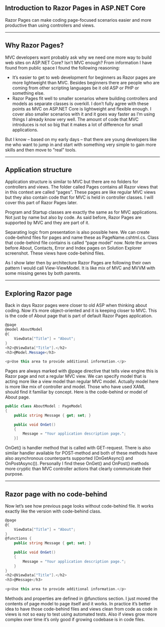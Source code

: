 ## Introduction to Razor Pages in ASP.NET Core

Razor Pages can make coding page-focused scenarios easier and more productive than using controllers and views.

---

## Why Razor Pages?
MVC developers want probably ask why we need one more way to build web sites on ASP.NET Core? Isn’t MVC enough? From information I have found from public space I found the following reasoning:

- It’s easier to get to web development for beginners as Razor pages are more lightweight than MVC. Besides beginners there are people who are coming from other scripting languages be it old ASP or PHP or something else.
- Razor Pages fit well to smaller scenarios where building controllers and models as separate classes is overkill.
I don’t fully agree with these points as MVC on ASP.NET Core is lightweight and flexible enough. I cover also smaller scenarios with it and it goes way faster as I’m using things I already know very well. The amount of code that MVC introduces is not so big that it makes a lot of difference for small applications.

But I know – based on my early days – that there are young developers like me who want to jump in and start with something very simple to gain more skills and then move to “real” tools.

---

## Application structure
Application structure is similar to MVC but there are no folders for controllers and views. The folder called Pages contains all Razor views that in this context are called “pages”. These pages are like regular MVC views but they also contain code that for MVC is held in controller classes. I will cover this part of Razor Pages later.

Program and Startup classes are exactly the same as for MVC applications. Not just by name but also by code. As said before, Razor Pages are supported by MVC and they are part of it.

Separating logic from presentation is also possible here. We can create code-behind files for pages and name these as PageName.cshtml.cs. Class that code-behind file contains is called “page model” now. Note the arrows before About, Contacts, Error and Index pages on Solution Explorer screenshot. These views have code-behind files.

As I show later then by architecture Razor Pages are following their own pattern I would call View-ViewModel. It is like mix of MVC and MVVM with some missing genes by both parents.

---

## Exploring Razor page
Back in days Razor pages were closer to old ASP when thinking about coding. Now it’s more object-oriented and it is keeping closer to MVC. This is the code of About page that is part of default Razor Pages application.

```C#
@page
@model AboutModel
@{
    ViewData["Title"] = "About";
}
<h2>@ViewData["Title"].</h2>
<h3>@Model.Message</h3>
 
<p>Use this area to provide additional information.</p>
```
Pages are always marked with @page directive that tells view engine this is Razor page and not a regular MVC view. We can specify model that is acting more like a view model than regular MVC model. Actually model here is more like mix of controller and model. Those who have used XAML should find it familiar by concept. Here is the code-behind or model of About page.


```C#
public class AboutModel : PageModel
{
    public string Message { get; set; }
 
    public void OnGet()
    {
        Message = "Your application description page.";
    }]

 ```

OnGet() is handler method that is called with GET-request. There is also similar handler available for POST-method and both of these methods have also asynchronous counterparts supported (OnGetAsync() and OnPostAsync()). Personally I find these OnGet() and OnPost() methods more cryptic than MVC controller actions that clearly communicate their purpose.


---

## Razor page with no code-behind

Now let’s see how previous page looks without code-behind file. It works exactly like the version with code-behind class.

```C#
@page
@{
    ViewData["Title"] = "About";
}
@functions {
    public string Message { get; set; }
 
    public void OnGet()
    {
        Message = "Your application description page.";
    }
}
<h2>@ViewData["Title"].</h2>
<h3>@Message</h3>
 
<p>Use this area to provide additional information.</p>
```

Methods and properties are defined in @functions section. I just moved the contents of page model to page itself and it works. In practice it’s better idea to have those code-behind files and views clean from code as code in views is not so easy to test using automated tests. Also if views grow more complex over time it’s only good if growing codebase is in code files.